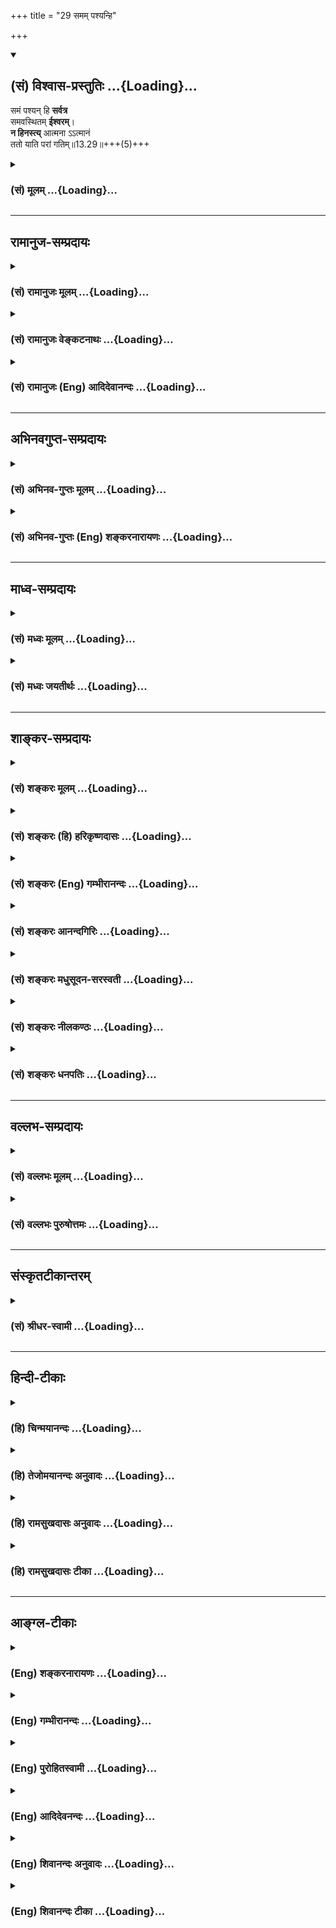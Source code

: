 +++
title = "29 समम् पश्यन्हि"

+++
<div class="js_include" newlevelforh1="2" title="(सं) विश्वास-प्रस्तुतिः" unfilled url="/mahAbhAratam/vyAsaH/shlokashaH/06-bhIShma-parva/03-bhagavad-gItA-parva/saMskRtam/vishvAsa-prastutiH/13_xetra-xetrajna-yogaH/29_samam_pashyanhi.md">
<details open><summary><h2>(सं) विश्वास-प्रस्तुतिः ...{Loading}...</h2></summary>

समं पश्यन् हि **सर्वत्र**  
समवस्थितम् **ईश्वरम्**।  
**न हिनस्त्य्** आत्मना ऽऽत्मानं  
ततो याति परां गतिम्॥13.29॥+++(5)+++
</details>
</div>
<div class="js_include collapsed" newlevelforh1="3" title="(सं) मूलम्" unfilled url="/mahAbhAratam/vyAsaH/shlokashaH/06-bhIShma-parva/03-bhagavad-gItA-parva/saMskRtam/mUlam/13_xetra-xetrajna-yogaH/29_samam_pashyanhi.md">
<details><summary><h3>(सं) मूलम् ...{Loading}...</h3></summary>

समं पश्यन्हि सर्वत्र समवस्थितमीश्वरम्।  
न हिनस्त्यात्मनाऽऽत्मानं ततो याति परां गतिम्।।13.29।।
</details>
</div>


_________________
## रामानुज-सम्प्रदायः
<div class="js_include collapsed" newlevelforh1="3" title="(सं) रामानुजः मूलम्" unfilled url="/mahAbhAratam/vyAsaH/shlokashaH/06-bhIShma-parva/03-bhagavad-gItA-parva/saMskRtam/rAmAnujaH/mUlam/13_xetra-xetrajna-yogaH/29_samam_pashyanhi.md">
<details><summary><h3>(सं) रामानुजः मूलम् ...{Loading}...</h3></summary>

।।13.28।।**सर्वत्र** देवादिशरीरेषु तत्तच्छेषित्वेन आधारतया नियन्तृतया च
**स्थितम् ईश्वरम्** आत्मानं देवादिविषमाकारवियुक्तं ज्ञानैकाकारतया **समं
पश्यन् आत्मना** मनसा स्वम् **आत्मानं न हिनस्ति** रक्षति; संसारात्
मोचयति। **ततः** तस्माद् ज्ञातृतया सर्वत्र समानाकारदर्शनात् **परां गतिं
याति। गम्यत इति गतिः; परं गन्तव्यं यथावद् अवस्थितम् आत्मानं प्राप्नोति।
देवाद्याकारयुक्ततया सर्वत्र विषमम् आत्मानं पश्यन् आत्मानं हिनस्ति;
भवजलधिमध्ये प्रक्षिपति।**

</details>
</div>
<div class="js_include collapsed" newlevelforh1="3" title="(सं) रामानुजः वेङ्कटनाथः" unfilled url="/mahAbhAratam/vyAsaH/shlokashaH/06-bhIShma-parva/03-bhagavad-gItA-parva/saMskRtam/rAmAnujaH/venkaTanAthaH/13_xetra-xetrajna-yogaH/29_samam_pashyanhi.md">
<details><summary><h3>(सं) रामानुजः वेङ्कटनाथः ...{Loading}...</h3></summary>

  
  
।।13.29।। उक्तमुपपादयतिसमं पश्यन्निति श्लोकेन। हि इति हेतौ। प्रस्तुतं
समदर्शनं ह्यत्र फलद्वारा स्तूयतेसर्वत्रावस्थितो देहे \[13।33\] इति
वक्ष्यमाणावेक्षणेनसर्वत्र इतिशब्दस्य विवक्षितमाहदेवादिशरीरेष्विति। भर्ता
भोक्ता महेश्वरः \[13।23\] इति पूर्वोक्तानुरोधेनसमवस्थितम्
इत्यत्रोपसर्गसामर्थ्यलब्धस्थितिवैशेष्यं
व्यनक्तितत्तच्छेषित्वेनेत्यादिना। अतएव हिस्थितम् इत्येतावद्विभज्य
निर्दिष्टम्। ईश्वरशब्देनापि शेषित्वनियन्तृत्वे सिद्धे। अत्रापीश्वरशब्दः
पूर्वोक्तन्यायेनावच्छिन्नविषयोऽनुसन्धेयः।
देहात्माभिमानप्रसक्तदेवादिवैषम्यप्रतिषेधार्थोऽत्र समशब्द इत्यभिप्रायेणाह
-- देवादिविषमाकारवियुक्तमिति। क्षेत्रक्षेत्रज्ञसंयोगात् \[13।27\]यदा
भूतपृथग्भावम् \[13।31\] इति
पूर्वापरपरामर्शाद्देहसम्बन्धसिद्धवैषम्यनिवृत्तिर्विवक्षितेति भावः।
तृतीयान्त आत्मशब्दोऽत्र करणविभक्त्यन्तत्वादौचित्याच्च मनोविषयः
द्वितीयान्तस्तु हिंसाकर्मत्वसामर्थ्यात् संसार्यात्मविषय इति ज्ञापयतिमनसा
स्वमात्मानमिति। समदर्शिनो हिंसकत्वं नास्तीत्यत्र
अविहिताप्रतिषिद्धकर्तृवत्समदर्शकस्याबाधकत्वमात्रमुक्तं स्यात्
तच्चानर्थकम् अपिच विषमदर्शिनोऽप्यात्मा नित्यत्वान्न हिंसार्हः। अतोऽत्रन
हिनस्ति इत्यनेन किमपि समदर्शनसाध्यं पुरुषेष्टमभिप्रेतमित्याहरक्षतीति।
प्रकरणतो वाक्यशेषाच्च रक्षां विशिनष्टिसंसारादिति। ततश्शब्दोऽत्र न
वाक्यार्थादिपरामर्शी; अनिष्टनिवृत्तेरपि
स्वयंफलत्वेनेष्टप्राप्तिहेतुत्वनिर्देशानौचित्यात् अत उभयकारणं समदर्शनमेव
परामृश्यत इत्याह -- तस्मादित्यादिना। परां गतिम् इति प्राप्यविशेषस्य
विवक्षितत्वाद्भावार्थमात्रपरत्वे तदसिद्धेस्तदुचितां व्युत्पत्तिमाहगम्यत
इतीति। तदेव विशिनष्टियथावदिति। प्रकरणं हीदं जीवविषयं समर्थितम्
परगतिशब्दश्चअव्यक्तोऽक्षर इत्युक्तस्तमाहुः परमां गतिम् \[8।21\]
इत्यादिषु जीवेऽपि प्रयुक्तचर इति भावः। आत्मनि वैषम्यदर्शी तु स्वात्मानं
हिनस्ति इतिविशेषनिषेधः शेषाभ्यनुज्ञानार्थः इति न्यायेन
सिद्धमित्याहदेवाद्याकारेति।
नित्यस्यात्मस्वरूपस्याच्छेद्यत्वादिस्वभावतयाकं घातयति हन्ति कम् \[2।21\]
इति प्रागुक्तस्य काऽसौ हिंसा इत्यत्राह -- भवजलधीति। अनेनापि श्लोकेन
प्रकृतिपुरुषयोः स्वाकारानुदर्शनद्वारा संसारहेतुत्वमोक्षहेतुत्वाभ्यामपि
विवेक उक्तो भवतीत्यभिप्रायः।  
  

</details>
</div>
<div class="js_include collapsed" newlevelforh1="3" title="(सं) रामानुजः (Eng) आदिदेवानन्दः" unfilled url="/mahAbhAratam/vyAsaH/shlokashaH/06-bhIShma-parva/03-bhagavad-gItA-parva/saMskRtam/rAmAnujaH/english/AdidevAnandaH/13_xetra-xetrajna-yogaH/29_samam_pashyanhi.md">
<details><summary><h3>(सं) रामानुजः (Eng) आदिदेवानन्दः ...{Loading}...</h3></summary>

13.29 'The ruler' (the self) abides in the bodies of divinities and the rest as their supporter, controller and as their Sesin (principal). He who sees the self free from dissimilar shapes of divinities etc., and as being of the same form of knowledge, he does not injure himself by
'himself', namely, by his mind. Therefore, as a result of seeing the sameness of the nature of the self in every place as a knower, he attains the 'highest goal.' What is to be reached is called 'goal'. He attains the supreme, namely, the self in its pure form. On the contrary,
if he should view the self as dissimilar in every place, i.e.,
identifies It with the bodies, then he 'injure the self, namely, hurls It into the middle of the ocean of Samsara.

</details>
</div>


_________________
## अभिनवगुप्त-सम्प्रदायः
<div class="js_include collapsed" newlevelforh1="3" title="(सं) अभिनव-गुप्तः मूलम्" unfilled url="/mahAbhAratam/vyAsaH/shlokashaH/06-bhIShma-parva/03-bhagavad-gItA-parva/saMskRtam/abhinava-guptaH/mUlam/13_xetra-xetrajna-yogaH/29_samam_pashyanhi.md">
<details><summary><h3>(सं) अभिनव-गुप्तः मूलम् ...{Loading}...</h3></summary>

।।13.29।। सममिति। सर्वत्रैव समबुद्धिर्योगी आत्मानं न हिनस्ति दुस्तरे
संसारार्णवे न पातयति +++(;N न हिनस्ति; न दुस्तरे संसारार्णवे पातयति)+++।

</details>
</div>
<div class="js_include collapsed" newlevelforh1="3" title="(सं) अभिनव-गुप्तः (Eng) शङ्करनारायणः" unfilled url="/mahAbhAratam/vyAsaH/shlokashaH/06-bhIShma-parva/03-bhagavad-gItA-parva/saMskRtam/abhinava-guptaH/english/shankaranArAyaNaH/13_xetra-xetrajna-yogaH/29_samam_pashyanhi.md">
<details><summary><h3>(सं) अभिनव-गुप्तः (Eng) शङ्करनारायणः ...{Loading}...</h3></summary>

13.29 Samam etc. A man of Yoga, who's thought is on what is eal in one
and all, does not harm the Self i.e, does not fell the Self down in the
ocean of the cycle \[of birth and death\], difficult to cross over.

</details>
</div>


_________________
## माध्व-सम्प्रदायः
<div class="js_include collapsed" newlevelforh1="3" title="(सं) मध्वः मूलम्" unfilled url="/mahAbhAratam/vyAsaH/shlokashaH/06-bhIShma-parva/03-bhagavad-gItA-parva/saMskRtam/madhvaH/mUlam/13_xetra-xetrajna-yogaH/29_samam_pashyanhi.md">
<details><summary><h3>(सं) मध्वः मूलम् ...{Loading}...</h3></summary>

।।13.29।। Sri Madhvacharya did not comment on this sloka.

</details>
</div>
<div class="js_include collapsed" newlevelforh1="3" title="(सं) मध्वः जयतीर्थः" unfilled url="/mahAbhAratam/vyAsaH/shlokashaH/06-bhIShma-parva/03-bhagavad-gItA-parva/saMskRtam/madhvaH/jayatIrthaH/13_xetra-xetrajna-yogaH/29_samam_pashyanhi.md">
<details><summary><h3>(सं) मध्वः जयतीर्थः ...{Loading}...</h3></summary>

।।13.29।। Sri Jayatirtha did not comment on this sloka.

</details>
</div>


_________________
## शाङ्कर-सम्प्रदायः
<div class="js_include collapsed" newlevelforh1="3" title="(सं) शङ्करः मूलम्" unfilled url="/mahAbhAratam/vyAsaH/shlokashaH/06-bhIShma-parva/03-bhagavad-gItA-parva/saMskRtam/shankaraH/mUlam/13_xetra-xetrajna-yogaH/29_samam_pashyanhi.md">
<details><summary><h3>(सं) शङ्करः मूलम् ...{Loading}...</h3></summary>

।।13.29।। --,**समं पश्यन्** उपलभमानः **हि** यस्मात् **सर्वत्र**
सर्वभूतेषु **समवस्थितं** तुल्यतया अवस्थितम्
**ईश्वरम्,अतीतानन्तरश्लोकोक्तलक्षणमित्यर्थः। समं पश्यन् किम्** न हिनस्ति
**हिंसां न करोति** आत्मना **स्वेनैव स्वमा**त्मानम्**।** ततः
**तदहिंसनात्** याति परां **प्रकृष्टां** गतिं **मोक्षाख्याम्**।। ननु नैव
कश्चित् प्राणी स्वयं स्वम् आत्मानं हिनस्ति। कथम् उच्यते अप्राप्तम् न
हिनस्ति इति यथा न पृथिव्यामग्निश्चेतव्यो नान्तरिक्षे इत्यादि। नैष दोषः;
अज्ञानाम् आत्मतिरस्करणोपपत्तेः। सर्वो हि अज्ञः अत्यन्तप्रसिद्धं साक्षात्
अपरोक्षात् आत्मानं तिरस्कृत्य अनात्मानम् आत्मत्वेन परिगृह्य; तमपि
धर्माधर्मौ कृत्वा उपात्तम् आत्मानं हत्वा अन्यम् आत्मानम् उपादत्ते नवं तं
चैवं हत्वा अन्यमेवं तमपि हत्वा अन्यम् इत्येवम् उपात्तमुपात्तम् आत्मानं
हन्ति; इति आत्महा सर्वः अज्ञः। यस्तु परमार्थात्मा; असावपि सर्वदा
अविद्यया हत इव; विद्यमानफलाभावात्; इति सर्वे आत्महनः एव अविद्वांसः।
यस्तु इतरः यथोक्तात्मदर्शी; सः उभयथापि आत्मना आत्मानं न हिनस्ति न हन्ति।
ततः याति परां गतिम् यथोक्तं फलं तस्य भवति इत्यर्थः।। सर्वभूतस्थम् ईश्वरं
समं पश्यन् न हिनस्ति आत्मना आत्मानम् इति उक्तम्। तत् अनुपपन्नं
स्वगुणकर्मवैलक्षण्यभेदभिन्नेषु आत्मसु; इत्येतत् आशङ्क्य आह --,

</details>
</div>
<div class="js_include collapsed" newlevelforh1="3" title="(सं) शङ्करः (हि) हरिकृष्णदासः" unfilled url="/mahAbhAratam/vyAsaH/shlokashaH/06-bhIShma-parva/03-bhagavad-gItA-parva/saMskRtam/shankaraH/hindI/harikRShNadAsaH/13_xetra-xetrajna-yogaH/29_samam_pashyanhi.md">
<details><summary><h3>(सं) शङ्करः (हि) हरिकृष्णदासः ...{Loading}...</h3></summary>

।।13.29।। उपर्युक्त यथार्थ ज्ञानका फल बतलाकर उसकी स्तुति करनी चाहिये।
इसलिये यह श्लोक आरम्भ किया जाता है --, क्योंकि सर्वत्र -- सब भूतोंमें
समभावसे स्थित हुए ईश्वरको अर्थात् ऊपरके श्लोकमें जिसके लक्षण बतलाये गये
हैं; उस ( परमेश्वर ) को सर्वत्र समान भावसे देखनेवाला पुरुष स्वयं -- अपने
आप अपनी हिंसा नहीं करता; इसलिये अर्थात् अपनी हिंसा न करनेके कारण वह
मोक्षरूप परम उत्तम गतिको प्राप्त होता है। पू₀ -- कोई भी प्राणी स्वयं
अपनी हिंसा नहीं करता फिर यह अप्राप्तका निषेध क्यों किया जाता है कि वह
अपनी हिंसा नहीं करता जैसे कोई कहे कि पृथ्वीपर और अन्तरिक्षमें अग्नि नहीं
जलानी चाहिये। उ₀ -- यह दोष नहीं है क्योंकि अज्ञानियोंसे स्वयं अपना
तिरस्कार करना बन सकता है। सभी अज्ञानी अत्यन्त प्रसिद्ध साक्षात् --
प्रत्यक्ष आत्माका तिरस्कार करके अनात्मा शरीरादिको आत्मा मानकर; फिर धर्म
और अधर्मका आचरण कर; उस प्राप्त किये हुए ( शरीररूप ) आत्माका नाश करके
दूसरे नये ( शरीररूप ) आत्माको प्राप्त करते हैं। फिर उसका भी इसी प्रकार
नाश करके अन्यको और उसका भी वैसे ही नाश करके ( पुनः ) अन्यको पाते रहते
हैं। इस प्रकार बारंबार शरीररूप आत्माको प्राप्त करके उसकी हिंसा करते जाते
हैं; अतः सभी अज्ञानी आत्महत्यारे हैं। जो वास्तवमें आत्मा है वह भी
अविद्याद्वारा ( अज्ञात होनेके कारण ) सदा मारा हुआसा ही रहता है क्योंकि
उनके लिये उसका विद्यमान फल भी नहीं होता। सुतरां अभी अविद्वान् आत्माकी
हिंसा करनेवाले ही हैं। परंतु जो इनसे अन्य उपर्युक्त आत्मस्वरूपको
जाननेवाला है; वह दोनों प्रकारसे ही अपनेद्वारा अपना नाश नहीं करता है।
इसलिये वह परमगति प्राप्त कर लेता है अर्थात् उसे पहले बताया हुआ ( परम
गतिरूप ) फल प्राप्त होता है।

</details>
</div>
<div class="js_include collapsed" newlevelforh1="3" title="(सं) शङ्करः (Eng) गम्भीरानन्दः" unfilled url="/mahAbhAratam/vyAsaH/shlokashaH/06-bhIShma-parva/03-bhagavad-gItA-parva/saMskRtam/shankaraH/english/gambhIrAnandaH/13_xetra-xetrajna-yogaH/29_samam_pashyanhi.md">
<details><summary><h3>(सं) शङ्करः (Eng) गम्भीरानन्दः ...{Loading}...</h3></summary>

13.29 Hi, since; pasyan, by seeing, by realizing; samam, eally; isvaram,
God, i.e., (by realizing Him) as described in the immediately preceding
verse; who is samavasthitam, present alike; sarvatra, everywhere, in all
beings;-what follows from seeing eally;-he na, does not; hinasti,
injure; his own atmanam, Self; atmana, by the Self, by his own Self;
tatah, therefore, as a result of that non-injuring; yati, he attains;
the param, supreme; gatim, Goal, called Liberation. Objection: Is it not
that no creature whatsoever injures himself by himself; Why do you refer
to an irrelevant thing by saying, 'He does not injure৷৷.,which is like
saying, 'Fire should neither be lit on the earth nor in the sky,' etc.;
Reply: This defect does not arise, because it is logical with reference
to an unenlightened person's ignoring the Self. For, all unillumined
people ignore the very wellknown Self which is manifest and directly
perceptible, and regard the non-Self as the Self. By performing
righteous and unrighteous acts they destroy even that self which has
been accepted, and adopt another new self. And destroying even that,
they take up another. Similarly, destroying even that, they adopt
another. In this way they destroy the self that had been accepted
successively. Thus, all unillumined persons are destroyers of the Self.
But that which is the Self in reality, even that remains as though
destroyed for ever by ignorance, because of the absence of any benefit
from Its presence. So, all unenlightened persons are, verily, destroyers
of the Self. On the contrary, the other person who has realized the Self
as described does not injure in either way \[i.e. either through
superimposition or through non-super-imposition.\] the Self by his own
Self. Therefore he attains the supreme Goal, i.e., the result stated
above comes to him. Lest it be doubted that what was said in, 'seeing
eally God who is present in all beings, he does not injure the Self by
the Self, is improper with regard to the selves which are diverse
according to the differences created by the variety in their own alities
and actions, the Lord says:

</details>
</div>
<div class="js_include collapsed" newlevelforh1="3" title="(सं) शङ्करः आनन्दगिरिः" unfilled url="/mahAbhAratam/vyAsaH/shlokashaH/06-bhIShma-parva/03-bhagavad-gItA-parva/saMskRtam/shankaraH/AnandagiriH/13_xetra-xetrajna-yogaH/29_samam_pashyanhi.md">
<details><summary><h3>(सं) शङ्करः आनन्दगिरिः ...{Loading}...</h3></summary>

।।13.28।। प्रकृतसम्यग्ज्ञानेन किमित्यपेक्षायां तत्फलोक्त्या तस्यैव
स्तुत्या तद्धेतौ पुरुषं प्रवर्तयितुं श्लोकान्तरमित्याह --
**यथोक्तस्येति।** यस्मादित्यस्य ततःशब्देन संबन्धः। सर्वभूतेषु
तुल्यतयावस्थितं पूर्वोक्तलक्षणमीश्वरं निर्विशेषं पश्यन्नात्मानमात्मना
यस्मान्न हिनस्ति ततस्तस्मान्मोक्षाख्यां परां गतिं यातीति योजना। तत्र
पादत्रयेण ज्ञानादज्ञानध्वस्त्या ध्वस्तिरनर्थस्योक्ता।
अज्ञानमिथ्याज्ञानयोरावरणयोर्नाशे सर्वोत्कृष्टां,गतिं परमपुरुषार्थं
परमानन्दमनुभवति विद्वानिति चतुर्थपादार्थः। न हिनस्त्यात्मनात्मानमिति
यथाश्रुतमादाय चोदयति -- **नन्विति।** न पृथिव्यामिति प्राप्तिद्वारा
निषेधवन्नान्तरिक्षे न दिवीति प्राप्त्यभावाच्चायं निषेधो मुख्यो नेष्यते
तथेहापि प्राप्तिं विना निषेधो न युक्तिमानित्याह -- **यथेति।**
अज्ञानामात्मनैवात्महिंसासंभवाद्विदुषां तद्भावोक्तिर्युक्तेति समाधत्ते --
**नैष दोष इति।** संग्रहवाक्यं विवृणोति -- **सर्वो हीति।** अनात्मशब्दो
देहादिविषयः। अविदुषामारोपितात्महन्तृत्वं निगमयति -- **इत्यात्महेति।**
तथापि पारमार्थिकस्यात्मनो हननाभावान्न तेषां
सर्वेषामात्महन्तृत्वमित्याशङ्क्याह -- **यस्त्विति।** उक्तरीत्या
सर्वेषामविदुषामात्महन्तृत्वं सिद्धमित्युपसंहरति -- **सर्व इति।**
आत्मनैवात्महननमविदुषां दृष्टं तदिह विद्वद्विषये शक्यं निषेद्धुमित्याह --
**यस्त्वितर इति।** उभयथापीति। आरोपानारोपाभ्यामित्यर्थः।
ज्ञानादनर्थभ्रमभ्रंशे पूर्वोक्तपरमानन्दप्राप्त्या परितृप्तत्वं
युक्तमित्याह -- **तत इति।**

</details>
</div>
<div class="js_include collapsed" newlevelforh1="3" title="(सं) शङ्करः मधुसूदन-सरस्वती" unfilled url="/mahAbhAratam/vyAsaH/shlokashaH/06-bhIShma-parva/03-bhagavad-gItA-parva/saMskRtam/shankaraH/madhusUdana-sarasvatI/13_xetra-xetrajna-yogaH/29_samam_pashyanhi.md">
<details><summary><h3>(सं) शङ्करः मधुसूदन-सरस्वती ...{Loading}...</h3></summary>

।।13.29।। तदेतदात्मदर्शनं फलेन प्रस्तौति रुच्युत्पत्तये -- समं
पश्यन्निति। समवस्थितं जन्मादिविनाशान्तर्भावविकारशून्यतया
सम्यक्तयावस्थितमिति त्वविनाशित्वलाभः। अन्यत्प्राग्व्याख्यातं। एवं
पूर्वोक्तविशेषणमात्मानं पश्यन् अयमहमस्मीति शास्त्रदृष्ट्या
साक्षात्कुर्वन् न हिनस्त्यात्मनात्मानम्। सर्वो ह्यज्ञः
परमार्थसन्तमेकमकर्त्रभोक्तृपरमानन्दरूपमात्मानमविद्यया सति भात्यपि
वस्तुनि नास्ति नभातीति प्रतीतिजननसमर्थतया स्वयमेव तिरस्कुर्वन्नसन्तमिव
करोतीति हिनस्त्येव। तं तथाऽविद्ययात्मत्वेन परिगृहीतं
देहेन्द्रियसंघातमात्मानं पुरातनं हत्वा नवमादत्ते कर्मवशादिति हिनस्त्येव
तम्। अत उभयथाप्यात्महैव सर्वोऽप्यज्ञः यमधिकृत्येयं शकुन्तलावचनरूपा
स्मृतिःयोऽन्यथासन्तमात्मानमन्यथा प्रतिपद्यते। किं तेन न कृतं पापं
चौरेणात्मापहारिणा। इति। श्रुतिश्चअसुर्या नाम ते लोका अन्धेन तमसावृताः।
तांस्ते प्रेत्याभिगच्छन्ति ये के चात्महनो जनाः इति। असुरस्य स्वभूताः
असुर्याः संपदाः। भोग्या इत्यर्थः। आत्महन इत्यनात्मन्यात्माभिमानिन
इत्यर्थः। अतो य आत्मज्ञः सोऽनात्मन्यात्माभिमानं शुद्धात्मदर्शनेन बाधते।
अतः स्वरूपलाभान्न हिनस्त्यात्मनात्मानं ततो याति परां गतिम्। तत
आत्महननाभावादविद्यातत्कार्यनिवृत्तिलक्षणां मुक्तिमधिगच्छतीत्यर्थः।

</details>
</div>
<div class="js_include collapsed" newlevelforh1="3" title="(सं) शङ्करः नीलकण्ठः" unfilled url="/mahAbhAratam/vyAsaH/shlokashaH/06-bhIShma-parva/03-bhagavad-gItA-parva/saMskRtam/shankaraH/nIlakaNThaH/13_xetra-xetrajna-yogaH/29_samam_pashyanhi.md">
<details><summary><h3>(सं) शङ्करः नीलकण्ठः ...{Loading}...</h3></summary>

।।13.29।। दर्शनफलमाह -- **सममिति।** स्वदेहे इव सर्वत्र देहमात्रे
समवस्थितं सम्यगवस्थितमीश्वरं समं समतया पश्यन् हि यतः स सर्वाभेददर्शी
आत्मना देहादिना आत्मानं ईश्वरं न हिनस्ति नानायोनिसंकटेषु पातनेन न पीडयति
किंतु ततः परां गतिं मोक्षं याति। यद्वा
ऐकात्म्यदर्शित्वात्स्वात्मानमिवान्यमपि न हिनस्ति। सर्वत्र दयालुर्भवतीति
भावः। ततश्च परां गतिं याति।

</details>
</div>
<div class="js_include collapsed" newlevelforh1="3" title="(सं) शङ्करः धनपतिः" unfilled url="/mahAbhAratam/vyAsaH/shlokashaH/06-bhIShma-parva/03-bhagavad-gItA-parva/saMskRtam/shankaraH/dhanapatiH/13_xetra-xetrajna-yogaH/29_samam_pashyanhi.md">
<details><summary><h3>(सं) शङ्करः धनपतिः ...{Loading}...</h3></summary>

।।13.29।। श्रोतृप्ररोचनाय यथोक्तं सभ्यग्दर्शनं फलवचनेन स्तौति -- सममिति।
सर्वत्र समं तुल्यतयावस्तितं ईश्वरमुक्तलक्षणं समं पश्यन् उपलभमानः। हि
यस्मादात्मना स्वेनैव स्वात्मानं न हिनस्तिहिंसां न करोति ततस्तस्मात्परां
प्रकृष्टां मोक्षाख्यां गतिं याति प्राप्नोति। मुच्यत इत्यर्थः। अयमर्थः --
सर्वो ह्यज्ञोऽत्यन्तप्रसिद्धं साक्षादपरोक्षमप्यात्मानं
तिरस्कृत्यानात्मानमात्मत्वेन परिगृह्य तमपि धर्माधर्मौ
कृत्वोपात्तमात्मानं हत्वाऽन्यमात्मानमुपादत्ते तमपि
हत्वाऽन्यमित्येवमुपात्तमुपात्तमात्मानं हन्तीत्यात्महा उत्यते। असूर्या नाम
ते लोका अन्धेन तमसावृताः। तांस्ते प्रत्याभिगच्छन्ति ये केचात्महनो
जनाः। अन्यथा सन्तमात्मानं योऽन्यथा प्रतिपद्यते। किं तेन न कृतं पापं
चोरेणात्मापहारिणा इत्यादि श्रुतिस्मृतिभ्यां
परमार्थात्माप्यविद्वद्भिरविद्यया हत इव। अतः सर्वेऽप्यविद्वांस आत्महन
एवोच्यन्ते। यस्त्वितरो यथोक्तात्मदर्शी स उभयथाप्यात्मना आत्मानं न
हिनस्ति ततो याति परां गतिम्। एतेन कश्चिदपि प्राणी स्वयं स्वमात्मानं नैव
हिनस्तीत्यतो प्राप्तं हननं किमिति प्रतिषिध्यत इति शङ्का प्रत्युक्ता।
आत्मशब्दस्य स्वस्मिन्मुख्यत्वादुक्तार्थे स्वरसाधिक्याच्चात्मना
देहादिनात्मानं। यद्वा ऐक्यात्मदर्शित्वात्स्वात्मानमिवान्यमप्यात्मानं न
हिनस्ति सर्वत्र दयालुर्भवतीति व्याख्यानमाचार्यैर्न प्रदर्शितम्।

</details>
</div>


_________________
## वल्लभ-सम्प्रदायः
<div class="js_include collapsed" newlevelforh1="3" title="(सं) वल्लभः मूलम्" unfilled url="/mahAbhAratam/vyAsaH/shlokashaH/06-bhIShma-parva/03-bhagavad-gItA-parva/saMskRtam/vallabhaH/mUlam/13_xetra-xetrajna-yogaH/29_samam_pashyanhi.md">
<details><summary><h3>(सं) वल्लभः मूलम् ...{Loading}...</h3></summary>

।।13.29।। समं पश्यन् आत्मना आत्मानं न हिनस्ति नान्यथा प्रतिपद्यते; किन्तु
याथातथ्येनावैति हीति युक्तंयोऽन्यथा सन्तमात्मानमन्यथा प्रतिपद्यते। किं
तेन न कृतं पापं चौरेणात्मापहारिणा \[म.भा.1।74।27\] इति
श्रुतिप्रामाण्यात्। अपितु संरक्षति संसारमत्येति अतिमृत्युमेति
\[यजुस्सं.31।18श्वे.उ.3।8।6।15\] इति,श्रुतिप्रतिपादितार्थः; ततो
ज्ञातृतया सर्वत्र समानाकारदर्शनात् परां गतिं सच्चिदानन्दकां
भगवद्धामरूपामक्षरात्मिकां याति।

</details>
</div>
<div class="js_include collapsed" newlevelforh1="3" title="(सं) वल्लभः पुरुषोत्तमः" unfilled url="/mahAbhAratam/vyAsaH/shlokashaH/06-bhIShma-parva/03-bhagavad-gItA-parva/saMskRtam/vallabhaH/puruShottamaH/13_xetra-xetrajna-yogaH/29_samam_pashyanhi.md">
<details><summary><h3>(सं) वल्लभः पुरुषोत्तमः ...{Loading}...</h3></summary>

  
  
।।13.29।। पश्यन् मुक्तो भवतीत्याह -- सममिति। सर्वत्र
प्रापञ्चिकपदार्थमात्रे समवस्थितं सम्यक्प्रकारेण तथाभूतलीलार्थमवस्थितं
ईश्वरं सर्वसामर्थ्ययुक्तं समं पश्यन् आत्मना स्वलीलात्मरूपेण
आत्मस्वरूपमविकृतमात्मानं हि निश्चयेन न हिनस्ति अन्यथा न प्राप्नोति;
यथार्थरूपेण ज्ञात्वा प्रपद्यते। ततः परामुत्कृष्टां वैकुण्ठाख्यां गतिं
याति। हीति युक्तत्वम् अन्यथाप्रपत्तेर्निषिद्धत्वात्। अत एवयोऽन्यथा
सन्तमात्मानमन्यथा प्रतिपद्यते। किं तेन न कृतं पापं चौरेणाऽऽत्मापहारिणा
\[म.भा.1।74।27\] इति सम्पठ्यते।  
  

</details>
</div>


_________________
## संस्कृतटीकान्तरम्
<div class="js_include collapsed" newlevelforh1="3" title="(सं) श्रीधर-स्वामी" unfilled url="/mahAbhAratam/vyAsaH/shlokashaH/06-bhIShma-parva/03-bhagavad-gItA-parva/saMskRtam/shrIdhara-svAmI/13_xetra-xetrajna-yogaH/29_samam_pashyanhi.md">
<details><summary><h3>(सं) श्रीधर-स्वामी ...{Loading}...</h3></summary>

।।13.29।। कुत इत्यत आह **-- सममिति।** सर्वत्र भूतमात्रे समं
सम्यगप्रच्युतस्वरूपेणावस्थितं परमात्मानं पश्यन् हि यस्मादात्मना
स्वेनैवात्मानं न हिनस्ति अविद्यया सच्चिदानन्दरूपमात्मानं तिरस्कृत्य न
विनाशयति। ततश्च परां गतिं मोक्षमाप्नोति। यस्त्वेवं न पश्यति स हि
देहात्मदर्शी देहेन सहात्मानं हिनस्ति। तथाच श्रुतिः -- असुर्या नाम ते
लोका अन्धेन तमसावृताः। तांस्ते प्रेत्याभिगच्छन्त्येके चात्महनो जनाः इति।

</details>
</div>


_________________
## हिन्दी-टीकाः
<div class="js_include collapsed" newlevelforh1="3" title="(हि) चिन्मयानन्दः" unfilled url="/mahAbhAratam/vyAsaH/shlokashaH/06-bhIShma-parva/03-bhagavad-gItA-parva/hindI/chinmayAnandaH/13_xetra-xetrajna-yogaH/29_samam_pashyanhi.md">
<details><summary><h3>(हि) चिन्मयानन्दः ...{Loading}...</h3></summary>

।।13.29।। वेदान्त हमें जगत् से पलायन नहीं सिखाता; बल्कि वह इस दृश्यमान
जगत् का पुनर्मूल्यांकन करने का उपदेश देता है। सामान्यत जगत् की ओर देखने
की हमारी दृष्टि हमारे प्रिय विचारों एवं भावनाओं से रंजित होती है। स्पष्ट
है कि उस स्थिति में हम जगत् को यथार्थ रूप में नहीं देखते। इस अज्ञान की
दृष्टि का त्यागकर ज्ञान की दृष्टि से विश्व को देखने का अर्थ वर्तमान काल
के सुस्त और उदास; दुखी कुरूप जगत् में ही पूर्णता और आनन्द; दिव्यता और
पवित्रता का दर्शन करना है। दुर्व्यवस्थित प्रमाणों के द्वारा परमार्थ सत्य
का विपरीत दर्शन ही यह जगत् है; जो द्रष्टा जीव को ही पीड़ित करता रहता
है। उपाधियों के साथ तादात्म्य करके जीवभाव को प्राप्त आत्मा जब देखता है;
तब उसे नानाविध सृष्टि दिखाई देती है। भ्रान्तिजनित यह जगत् कभी उसे
खिसियाते और नृत्य करते हुए तो कभी चीखते और हुंकारते हुए प्रतीत होता है।
इन सब दुखपूर्ण परिवर्तनों के मध्य ही पारमार्थिक सत्य स्वरूप को पहचानने
से ही सभी विक्षेपों; अर्थहीन लक्ष्यों और परिश्रमों की समाप्ति हो सकती
है; क्योंकि वह परमेश्वर ही सर्वत्र समान रूप से स्थित देखता है। ज्ञान के
अपने इस अनुभव के कारण फिर ज्ञानी पुरुष को कोई दुख अथवा भय नहीं होता।
मिथ्या प्रेत के अधिष्ठान स्तम्भ को पहचान लेने पर पूर्व का भय और दुख
समाप्त हो जाता है। वह अपने द्वारा अपना नाश नहीं करता है पूर्व में भी
भगवान् श्रीकृष्ण ने स्पष्ट वर्णन किया है कि किस प्रकार हम अपने शत्रु या
मित्र बन जाते हैं। जब हमारा निम्नस्तर का अहंकारकेन्द्रित व्यक्तित्व या
मन हमारी उच्चतर ज्ञानवती बुद्धि के मार्गदर्शनानुसार कार्य करने के लिए
उपलब्ध नहीं होता; तब वह मन हमारा शत्रु बन जाता है। यदि वाहन के ऊपर हमारा
नियन्त्रण न रहे; तो वह वाहन हमारी सेवा करने के स्थान पर हमारे नाश का ही
कारण बन जाता है। जिस पुरुष ने सर्वत्र रमण कर रहे परमात्मा का दर्शन कर
लिया है; उसका मन कभी भी अपनी दुष्ट छाया से परमात्मा के वैभव को आच्छादित
नहीं कर सकता। इससे वह परम गति को प्राप्त होता है आत्मअज्ञान तथा तज्जनित
मिथ्याज्ञान के कारण हमारे शुद्ध आत्मस्वरूप पर आवरण पड़ा रहता है। इस
अविद्या के कारण मनुष्य न केवल अपने स्वरूप को नहीं जानता; वरन् स्वरूप से
सर्वथा भिन्न देहादि अनात्म उपाधियों को ही अपना स्वरूप मान लेता है।
परिणामत उसका व्यवहार अनुचित और जीवन का लक्ष्य अधिकाधिक विषयोपभोग के
अतिरिक्त और कुछ नहीं होता। इस लक्ष्य को पाने के लिये वह ऐसे हीन कर्म
करता है; जो स्वयं के लिये और समाज के लिये भी दुखकारक और हानिकारक होते
हैं। वह किसी भी स्थान पर परमात्मा की महानता और कीर्ति का दर्शन नहीं कर
सकता। परन्तु; जब वह विवेक वैराग्यादि साधनों से सम्पन्न होकर आत्मबोध
प्राप्त करता है; तब अज्ञानसहित मिथ्याज्ञान की सर्वथा निवृत्ति हो जाती
है; और वह परम गति को प्राप्त होता है। सभी जीवों के गुण और कर्मों में भेद
दिखाई देने के कारण यह मानना होगा कि आत्माएं अनेक हैं; एक नहीं। इस मत का
खण्डन करते हुये भगवान् कहते हैं

</details>
</div>
<div class="js_include collapsed" newlevelforh1="3" title="(हि) तेजोमयानन्दः अनुवादः" unfilled url="/mahAbhAratam/vyAsaH/shlokashaH/06-bhIShma-parva/03-bhagavad-gItA-parva/hindI/tejomayAnandaH/anuvAdaH/13_xetra-xetrajna-yogaH/29_samam_pashyanhi.md">
<details><summary><h3>(हि) तेजोमयानन्दः अनुवादः ...{Loading}...</h3></summary>

।।13.29।। निश्चय ही, वह पुरुष सर्वत्र सम भाव से स्थित परमेश्वर को समान
हुआ आत्मा (स्वयं) के द्वारा आत्मा (स्वयं) का नाश नहीं करता है, इससे वह
परम गति को प्राप्त होता है।।

</details>
</div>
<div class="js_include collapsed" newlevelforh1="3" title="(हि) रामसुखदासः अनुवादः" unfilled url="/mahAbhAratam/vyAsaH/shlokashaH/06-bhIShma-parva/03-bhagavad-gItA-parva/hindI/rAmasukhadAsaH/anuvAdaH/13_xetra-xetrajna-yogaH/29_samam_pashyanhi.md">
<details><summary><h3>(हि) रामसुखदासः अनुवादः ...{Loading}...</h3></summary>

।।13.29।। क्योंकि सब जगह समरूपसे स्थित ईश्वरको समरूपसे देखनेवाला मनुष्य
अपने-आपसे अपनी हिंसा नहीं करता, इसलिये वह परमगतिको प्राप्त हो जाता है।

</details>
</div>
<div class="js_include collapsed" newlevelforh1="3" title="(हि) रामसुखदासः टीका" unfilled url="/mahAbhAratam/vyAsaH/shlokashaH/06-bhIShma-parva/03-bhagavad-gItA-parva/hindI/rAmasukhadAsaH/TIkA/13_xetra-xetrajna-yogaH/29_samam_pashyanhi.md">
<details><summary><h3>(हि) रामसुखदासः टीका ...{Loading}...</h3></summary>

।।13.29।।***व्याख्या --***  **समं पश्यन्हि ৷৷. हिनस्त्यात्मनात्मानम्
--** जो मनुष्य स्थावरजङ्गम; जडचेतन प्राणियोंमें; ऊँचनीच योनियोंमें;
तीनों लोकोंमें समान रीतिसे परिपूर्ण परमात्माको देखता है अर्थात् उस
परमात्माके साथ अपनी अभिन्नताका अनुभव करता है; वह अपने द्वारा अपनी हत्या
नहीं करता। जो शरीरके साथ तादात्म्य करके शरीरके बढ़नेसे अपना बढ़ना और
शरीरके घटनेसे अपना घटना; शरीरके बीमार होनेसे अपना बीमार होना और शरीरके
नीरोग होनेसे अपना नीरोग होना; शरीरके जन्मनेसे अपना जन्मना और शरीरके
मरनेसे अपना मरना मानता है तथा शरीरके विकारोंको अपने विकार मानता है; वह
अपनेआपसे अपनी हत्या करता है अर्थात् अपनेको जन्ममरणके चक्करमें ले जाता
है। परन्तु जिसकी दृष्टि शरीरकी तरफसे हटकर केवल सर्वव्यापक; सबके शासक
परमत्माकी तरफ हो जाती है; वह फिर अपनी हत्या नहीं करता अर्थात् जन्ममरणके
चक्करमें नहीं जाता; अपनेमें संसार और शरीरके विकारोंका अनुभव नहीं
करता। वास्तवमें अपनेआपकी (स्वरूपकी) हत्या अर्थात् अभाव कभी कोई कर ही नहीं
सकता और अपना अभाव कभी हो भी नहीं सकता तथा अपना अभाव करना कोई चाहता भी
नहीं। वास्तवमें नाशवान् शरीरके साथ तादात्म्य करना ही अपनी हत्या करना है;
अपना पतन करना है; अपनेआपको जन्ममरणमें ले जाना है।**ततो याति परां गतिम्
--** शरीरके साथ तादात्म्य करके जो ऊँचनीच योनियोंमें भटकता था; बारबार
जन्मतामरता था; वह जब परमात्माके साथ अपनी अभिन्नताका अनुभव कर लेता है; तब
वह परमगतिको अर्थात् नित्यप्राप्त परमात्माको प्राप्त हो जाता है।  
  
**मर्मिक बात**  
  
परमात्मतत्त्व सब देशमें है; सब कालमें है; सम्पूर्ण व्यक्तियोंमें है;
सम्पूर्ण वस्तुओंमें है; सम्पूर्ण घटनाओंमें है; सम्पूर्ण परिस्थितियोंमें
है; सम्पूर्ण क्रियाओंमें है। वह सबमें एक रूपसे; समान रीतिसे ज्योंकात्यों
परिपूर्ण है। अब उसको प्राप्त करना कठिन है तो सुगम क्या होगा जहाँ चाहो;
वहीं प्राप्त कर लो। वास्तवमें इस संसारका जो हैपना दीखता है; वह संसारका
नहीं है। संसार तो एक क्षण भी स्थिर नहीं रहता। इसमें,केवल
परिवर्तनहीपरिवर्तन है। यह केवल परिवर्तनका ही पुञ्ज है। जैसे पंखा तेजीसे
घूमता है तो एक चक्र दीखता है; पर वास्तवमें वहाँ चक्र नहीं है; प्रत्युत
पंखेकी ताड़ी ही चक्ररूपसे दीखती है। ऐसे ही यह संसार नहीं होते हुए भी
हैरूपसे दीखता है। वास्तवमें एक परमात्मतत्त्व ही हैरूपसे विद्यमान
है। विचार करें; अभी जितने शरीर आदि दीखते हैं; ये सौ वर्ष पहले थे क्या और
सौ वर्ष बाद रहेंगे क्या ये पहले भी नहीं थे और अन्तमें भी नहीं रहेंगे अतः
ये बीचमें भी नहीं हैं। परन्तु परमात्मा सृष्टिके पैदा होनेसे पहले भी था;
सृष्टिके लीन होनेके बाद भी रहेगा; अतः परमात्मा सृष्टिके समय भी
ज्योंकात्यों परिपूर्ण है। जो पहले भी नहीं था; बादमें भी नहीं रहेगा; वह
अभी भी नहीं है और जो पहले भी था; बादमें भी रहेगा; वह अभी भी है। अतः
संसारका जो हैपन दीखता है; यह गलती है। परमात्मतत्त्व ही हैरूपसे दीखता है
उस परमात्मतत्त्वकी सत्यतासे ही यह असत् संसार मोह(मूर्खता) के कारण सत्यकी
तरह दीखता है -- **जासु सत्यता तें जड़ माया। भास सत्य इव मोह
सहाया**।। (मानस 1। 117। 4)यदि मोह नहीं होगा; तो यह संसार नहीं दीखेगा;
प्रत्युत एक परमात्मतत्त्व ही दीखेगा -- **वासुदेवः सर्वम्** (गीता 7। 19)।
कारण कि परमात्मा ही था; परमात्मा ही रहेगा; बीचमें दूसरा कहाँसे आयेगा
सोनेके जितने गहने हैं; उनमें पहले सोना ही था फिर सोना ही रहेगा अतः
बीचमें सोनेके सिवाय दूसरा कहाँसे आयेगा गहना तो केवल (रूप; आकृति; उपयोग
आदिको लेकर) कहनेके लिये है; तत्त्वतः तो सोना ही है। ऐसे ही संसार केवल
कहनेके लिये है; तत्त्वतः तो परमात्मा ही है। उस परमात्माका अनुभव करनेमें
ही मनुष्यजन्मकी सफलता है। है(परमात्मा) का अनुभव न करके नहीं(संसार) में
उलझ जाना मनुष्यता नहीं है; प्रत्युत पशुता है। इस पशुताका त्याग करना है
-- **पशुबुद्धिमिमां जहि** (श्रीमद्भा0 12। 5। 2)। इसलिये भगवान् कहते हैं
कि जो नष्ट होनेवाले प्राणियोंमें नष्ट न होनेवाले परमात्माको देखता है;
उसका देखना सही है। परन्तु जो नष्ट होनेवालेको देखता है और नष्ट न
होनेवालेको नहीं देखता; वह आत्मघाती है -- **योऽन्यथा सन्तमात्मानमन्यथा
प्रतिपद्यते।  
  
** किं तेन न कृतं पापं चौरेणात्मापहारिणा।। (महाभारत; उद्योग0 42। 37) जो
अन्य प्रकारका (अविनाशी) होते हुए भी आत्माको अन्य प्रकारका (विनाशी) मानता
है; उस आत्मघाती चोरने कौनसा पाप नहीं किया ,जो नाशवान् संसारको न देखकर सब
जगह समानरूपसे परिपूर्ण परमात्मतत्त्वको देखता है; वह आत्मघाती नहीं होता
अर्थात् वह अपने द्वारा अपनी हत्या नहीं करता; इसलिये वह परमगतिको प्राप्त
हो जाता है। परन्तु जो सब जगह परिपूर्ण परमात्मतत्त्वको न देखकर
संसारशरीरको देखता है; वह आत्मघाती परमगतिको न प्राप्त होकर बारबार
जन्मतामरता रहता है; दुःख पाता रहता है। इसलिये मनुष्य अपने द्वारा अपना
उद्धार करे; अपना पतन न करे (गीता 6। 5)। जैसे दर्पणमें मुख नहीं होनेपर भी
मुख दीखता है और स्वप्नमें हाथी नहीं होनेपर भी हाथी दीखता है; ऐसे ही
संसार नहीं होनेपर भी संसार दीखता है। अगर संसारकी तरफ दृष्टि न रहे तो
संसार हैरूपसे नहीं दीखेगा। परमात्मा ही हैरूपसे दीख रहा है -- इस बातको
साधक दृढ़तासे मान ले; फिर चाहे वह,अभी न दीखे; पर बादमें दीखने लग जायगा।
जैसे अभी साधक वृन्दावनमें बैठा है; तो उसे वृन्दावनको याद नहीं करना
पड़ता। सोते समय; भोजन करते समय; हरेक कार्य करते समय वह वृन्दावनको याद
नहीं करता परन्तु मैं वृन्दावनमें हूँ -- इस बातमें उसको सन्देह नहीं होता।
वह बिना याद किये याद रहता है। ऐसे ही अभी भले ही परमात्मा न दीखे; पर साधक
ऐसा दृढ़तासे मान ले कि हैरूपसे तो केवल परमात्मा ही है; संसार नहीं है; तो
बादमें उसको ऐसा अनुभव होने लग जायगा। कारण कि मिथ्या वस्तु कबतक टिकी
रहेगी और सत्य वस्तु कबतक छिपी रहेगी***सम्बन्ध --***  इसी अध्यायके
छब्बीसवें श्लोकमें भगवान्ने क्षेत्रक्षेत्रज्ञके संयोगकी बात बतायी। इस
संयोगसे छूटनेके दो उपाय हैं -- परमात्माके साथ अपने स्वतःसिद्ध सम्बन्धको
पहचानना और प्रकृति(शरीर) से अपने माने हुए सम्बन्धको तोड़ना।
सत्ताईसवेंअट्ठाईसवें श्लोकोंमें परमात्माके साथ सम्बन्धको पहचाननेकी बात
बता दी। अब आगेके दो श्लोकोंमें प्रकृतिसे सम्बन्ध तोड़नेकी बात बताते हैं।

</details>
</div>


_________________
## आङ्ग्ल-टीकाः
<div class="js_include collapsed" newlevelforh1="3" title="(Eng) शङ्करनारायणः" unfilled url="/mahAbhAratam/vyAsaH/shlokashaH/06-bhIShma-parva/03-bhagavad-gItA-parva/english/shankaranArAyaNaH/13_xetra-xetrajna-yogaH/29_samam_pashyanhi.md">
<details><summary><h3>(Eng) शङ्करनारायणः ...{Loading}...</h3></summary>

13.29. Whosoever, perceiving the Lord as abiding in all alike, does not harm the Self by the Self-he attains, on that account, the Supreme Goal.

</details>
</div>
<div class="js_include collapsed" newlevelforh1="3" title="(Eng) गम्भीरानन्दः" unfilled url="/mahAbhAratam/vyAsaH/shlokashaH/06-bhIShma-parva/03-bhagavad-gItA-parva/english/gambhIrAnandaH/13_xetra-xetrajna-yogaH/29_samam_pashyanhi.md">
<details><summary><h3>(Eng) गम्भीरानन्दः ...{Loading}...</h3></summary>

13.29 Since by seeing eally God who is present alike everywhere he does not injure the Self by the Self, therefore he attains the supreme Goal.

</details>
</div>
<div class="js_include collapsed" newlevelforh1="3" title="(Eng) पुरोहितस्वामी" unfilled url="/mahAbhAratam/vyAsaH/shlokashaH/06-bhIShma-parva/03-bhagavad-gItA-parva/english/purohitasvAmI/13_xetra-xetrajna-yogaH/29_samam_pashyanhi.md">
<details><summary><h3>(Eng) पुरोहितस्वामी ...{Loading}...</h3></summary>

13.29 Beholding the Lord in all things equally, his actions do not mar his spiritual life but lead him to the height of Bliss.

</details>
</div>
<div class="js_include collapsed" newlevelforh1="3" title="(Eng) आदिदेवनन्दः" unfilled url="/mahAbhAratam/vyAsaH/shlokashaH/06-bhIShma-parva/03-bhagavad-gItA-parva/english/AdidevanandaH/13_xetra-xetrajna-yogaH/29_samam_pashyanhi.md">
<details><summary><h3>(Eng) आदिदेवनन्दः ...{Loading}...</h3></summary>

13.29 For, seeing the ruler (i.e., self) abiding alike in every place,
he does not injure the self by the self (mind) and therefore reaches the highest goal.

</details>
</div>
<div class="js_include collapsed" newlevelforh1="3" title="(Eng) शिवानन्दः अनुवादः" unfilled url="/mahAbhAratam/vyAsaH/shlokashaH/06-bhIShma-parva/03-bhagavad-gItA-parva/english/shivAnandaH/anuvAdaH/13_xetra-xetrajna-yogaH/29_samam_pashyanhi.md">
<details><summary><h3>(Eng) शिवानन्दः अनुवादः ...{Loading}...</h3></summary>

13.29 Because he who sees the same Lord eally dwelling everywhere does not destroy the Self by the self; he goes to the highest goal.

</details>
</div>
<div class="js_include collapsed" newlevelforh1="3" title="(Eng) शिवानन्दः टीका" unfilled url="/mahAbhAratam/vyAsaH/shlokashaH/06-bhIShma-parva/03-bhagavad-gItA-parva/english/shivAnandaH/TIkA/13_xetra-xetrajna-yogaH/29_samam_pashyanhi.md">
<details><summary><h3>(Eng) शिवानन्दः टीका ...{Loading}...</h3></summary>

13.29 समम् eally; पश्यन् seeing; हि indeed; सर्वत्र everywhere;
समवस्थितम् eally dwelling; ईश्वरम् the Lord; न not; हिनस्ति destroys;
आत्मना by the self; आत्मानम् the Self; ततः then; याति goes; पराम् the highest; गतिम् the goal.Commentary This is the vision of a liberated sage. The Supreme Self abides in all forms. There is nothing apart from It.An ignorant man destroyes the Self by identifying himself with the body and the modifications of the mind and by not seeing the one Self in all beings. He has a blurred vision. His mind is very gross. He cannot think of the subtle Self. He is swayed by the force of ignorance. He mistakes the impure body for the pure Self. He has false knowledge. But the sage has knowledge of the Self or true knowledge and so he beholds the one Self in all beings. An ignorant man is the slayer of his Self.
He destroys this body and takes another body and so on. But he who beholds the one Self in all beings does not destroy the Self by the self. Therefore he attains the Supreme Goal; i.e.; he attains release from the round of birth and death. Knowledge of the Self leads to liberation or salvation. Knowledge of the Absolute annihilates the ignorance in toto. If the ignorance is destroyed and false knowledge is also destroyed; all evils are simultaneously destroyed.Those who have realised that unity of the Self in all these diverse forms are never caught in the meshes of birth and death. They attain the state of Turiya
(the fourth state beyond waking; dreaming and deep sleep) where form and sound do not exist.The self is everybodys friend and also his enemy as well. The idea first expressed in chapter VI; verses 5 and 6 is repeated here. (Cf.XVIII.20)

</details>
</div>
